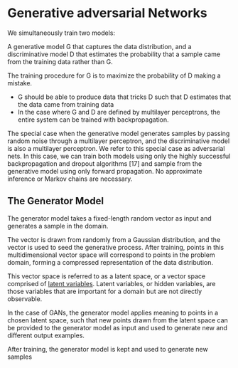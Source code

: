 # Generative adversarial Networks

We simultaneously train two models:

A generative model G
that captures the data distribution, and a discriminative model D that estimates
the probability that a sample came from the training data rather than G.

The training procedure for G is to maximize the probability of D making a mistake.

- G should be able to produce data that tricks D such that D estimates that the data came from training data
- In the case where G and D are defined
by multilayer perceptrons, the entire system can be trained with backpropagation.

The special case when the generative model generates samples
by passing random noise through a multilayer perceptron, and the discriminative model is also a
multilayer perceptron. We refer to this special case as adversarial nets. In this case, we can train
both models using only the highly successful backpropagation and dropout algorithms [17] and
sample from the generative model using only forward propagation. No approximate inference or
Markov chains are necessary.

## ****The Generator Model****

The generator model takes a fixed-length random vector as input and generates a sample in the domain.

The vector is drawn from randomly from a Gaussian distribution, and the vector is used to seed the generative process. After training, points in this multidimensional vector space will correspond to points in the problem domain, forming a compressed representation of the data distribution.

This vector space is referred to as a latent space, or a vector space comprised of [latent variables](https://en.wikipedia.org/wiki/Latent_variable). Latent variables, or hidden variables, are those variables that are important for a domain but are not directly observable.

In the case of GANs, the generator model applies meaning to points in a chosen latent space, such that new points drawn from the latent space can be provided to the generator model as input and used to generate new and different output examples.

After training, the generator model is kept and used to generate new samples


